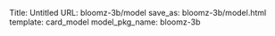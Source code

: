 Title: Untitled
URL: bloomz-3b/model
save_as: bloomz-3b/model.html
template: card_model
model_pkg_name: bloomz-3b

